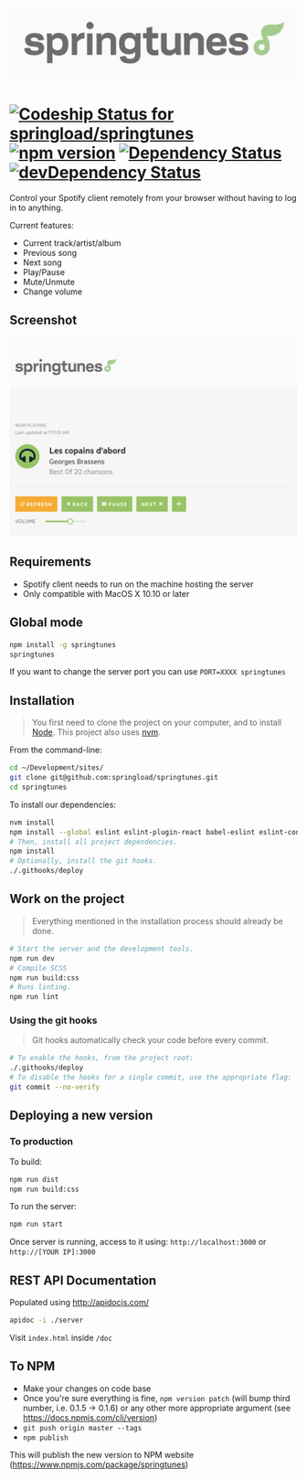 ![Logo Springtunes](/screenshots/logo_springtunes.png?raw=true "Logo Springtunes")

# [ ![Codeship Status for springload/springtunes](https://codeship.com/projects/4be56cd0-a6df-0133-dffd-1a5a40261798/status?branch=master)](https://codeship.com/projects/130070) [![npm version](https://badge.fury.io/js/springtunes.svg)](https://badge.fury.io/js/springtunes) [![Dependency Status](https://david-dm.org/springload/springtunes.svg?style=flat-square)](https://david-dm.org/springload/springtunes.svg) [![devDependency Status](https://david-dm.org/springload/springtunes/dev-status.svg?style=flat-square)](https://david-dm.org/springload/springtunes#info=devDependencies)
Control your Spotify client remotely from your browser without having to log in to anything.

Current features:
- Current track/artist/album
- Previous song
- Next song
- Play/Pause
- Mute/Unmute
- Change volume

## Screenshot
![Screenshot Springtunes](/screenshots/sc_springtunes.png?raw=true "Screenshot Springtunes")

## Requirements
- Spotify client needs to run on the machine hosting the server
- Only compatible with MacOS X 10.10 or later

## Global mode

```sh
npm install -g springtunes
springtunes
```

If you want to change the server port you can use `PORT=XXXX springtunes`

## Installation

> You first need to clone the project on your computer, and to install [Node](https://nodejs.org). This project also uses [nvm](https://github.com/creationix/nvm).

From the command-line:

```sh
cd ~/Development/sites/
git clone git@github.com:springload/springtunes.git
cd springtunes
```

To install our dependencies:

```sh
nvm install
npm install --global eslint eslint-plugin-react babel-eslint eslint-config-airbnb
# Then, install all project dependencies.
npm install
# Optionally, install the git hooks.
./.githooks/deploy
```

## Work on the project

> Everything mentioned in the installation process should already be done.

```sh
# Start the server and the development tools.
npm run dev
# Compile SCSS
npm run build:css
# Runs linting.
npm run lint
```

### Using the git hooks

> Git hooks automatically check your code before every commit.

```sh
# To enable the hooks, from the project root:
./.githooks/deploy
# To disable the hooks for a single commit, use the appropriate flag:
git commit --no-verify
```

## Deploying a new version

### To production

To build:
```sh
npm run dist
npm run build:css
```

To run the server:
```sh
npm run start
```

Once server is running, access to it using: `http://localhost:3000` or `http://[YOUR IP]:3000`

## REST API Documentation

Populated using http://apidocjs.com/

```sh
apidoc -i ./server
```

Visit `index.html` inside `/doc`

## To NPM

- Make your changes on code base
- Once you're sure everything is fine, `npm version patch` (will bump third number, i.e. 0.1.5 -> 0.1.6) or any other more appropriate argument (see https://docs.npmjs.com/cli/version)
- `git push origin master --tags`
- `npm publish`

This will publish the new version to NPM website (https://www.npmjs.com/package/springtunes)
